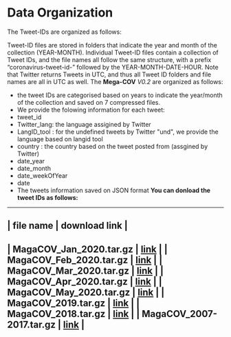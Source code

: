 # Data Organization
The Tweet-IDs are organized as follows:

Tweet-ID files are stored in folders that indicate the year and month of the collection (YEAR-MONTH).
Individual Tweet-ID files contain a collection of Tweet IDs, and the file names all follow the same structure, with a prefix “coronavirus-tweet-id-” followed by the YEAR-MONTH-DATE-HOUR.
Note that Twitter returns Tweets in UTC, and thus all Tweet ID folders and file names are all in UTC as well.
The **Mega-COV** *V0.2* are organized as follows:
- the tweet IDs are categorised based on years to indicate the year/month of the collection and saved on 7 compressed files.
- We provide the folowing information for each tweet:
 - tweet_id
 - Twitter_lang: the language assigined by Twitter
 - LangID_tool : for the undefined tweets by Twitter "und", we provide the language based on langid tool
 - country : the country based on the tweet posted from (assgined by Twitter)
 - date_year
 - date_month
 - date_weekOfYear
 - date
- The tweets information saved on JSON format 
**You can donload the tweet IDs as follows:**
----------------------------------------------
| **file name**              | **download link** |
----------------------------------------------
| MagaCOV_Jan_2020.tar.gz    | [link](https://drive.google.com/file/d/1Cu245viZuOem9izj81W-4DvJ72LV7o9M/view?usp=sharing)      |
| MagaCOV_Feb_2020.tar.gz    | [link](https://drive.google.com/file/d/1FaTGLDM7BUDwbt5eFHD3e4F5qkZx32dg/view?usp=sharing)      |
| MagaCOV_Mar_2020.tar.gz    | [link](https://drive.google.com/file/d/1bbah6100egayyWnyLfWztfL1G2gxQ7rz/view?usp=sharing)      |
| MagaCOV_Apr_2020.tar.gz    | [link](https://drive.google.com/file/d/1b_OgzP93njQKERhNKszlHPPuLnrA3Ep3/view?usp=sharing)      |
| MagaCOV_May_2020.tar.gz    | [link](https://drive.google.com/file/d/1qA7JlgjZiB7-w_hISMnzSlL8-5iUCD5-/view?usp=sharing)      |
| MagaCOV_2019.tar.gz        | [link](https://drive.google.com/file/d/1-8knSEaXdLLnFPew_cNfq5MYqDXS5njH/view?usp=sharing)      |
| MagaCOV_2018.tar.gz        | [link](https://drive.google.com/file/d/1bmzKLY7x95gfPqLJjOh1R3Pv78HGk1w4/view?usp=sharing)      |
| MagaCOV_2007-2017.tar.gz   | [link](https://drive.google.com/file/d/1sCKfF-7ue2q4IwRfcAlW90rTFLWOhqY2/view?usp=sharing)      |
-------------------------------------------


